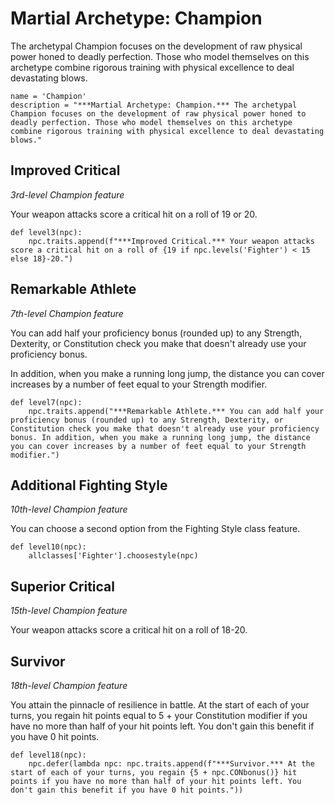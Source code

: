 # Martial Archetype: Champion
The archetypal Champion focuses on the development of raw physical power honed to deadly perfection. Those who model themselves on this archetype combine rigorous training with physical excellence to deal devastating blows.

```
name = 'Champion'
description = "***Martial Archetype: Champion.*** The archetypal Champion focuses on the development of raw physical power honed to deadly perfection. Those who model themselves on this archetype combine rigorous training with physical excellence to deal devastating blows."
```

## Improved Critical
*3rd-level Champion feature*

Your weapon attacks score a critical hit on a roll of 19 or 20.

```
def level3(npc):
    npc.traits.append(f"***Improved Critical.*** Your weapon attacks score a critical hit on a roll of {19 if npc.levels('Fighter') < 15 else 18}-20.")
```

## Remarkable Athlete
*7th-level Champion feature*

You can add half your proficiency bonus (rounded up) to any Strength, Dexterity, or Constitution check you make that doesn't already use your proficiency bonus.

In addition, when you make a running long jump, the distance you can cover increases by a number of feet equal to your Strength modifier.

```
def level7(npc):
    npc.traits.append("***Remarkable Athlete.*** You can add half your proficiency bonus (rounded up) to any Strength, Dexterity, or Constitution check you make that doesn't already use your proficiency bonus. In addition, when you make a running long jump, the distance you can cover increases by a number of feet equal to your Strength modifier.")
```

## Additional Fighting Style
*10th-level Champion feature*

You can choose a second option from the Fighting Style class feature.

```
def level10(npc):
    allclasses['Fighter'].choosestyle(npc)
```

## Superior Critical
*15th-level Champion feature*

Your weapon attacks score a critical hit on a roll of 18-20.

## Survivor
*18th-level Champion feature*

You attain the pinnacle of resilience in battle. At the start of each of your turns, you regain hit points equal to 5 + your Constitution modifier if you have no more than half of your hit points left. You don't gain this benefit if you have 0 hit points.

```
def level18(npc):
    npc.defer(lambda npc: npc.traits.append(f"***Survivor.*** At the start of each of your turns, you regain {5 + npc.CONbonus()} hit points if you have no more than half of your hit points left. You don't gain this benefit if you have 0 hit points."))
```

